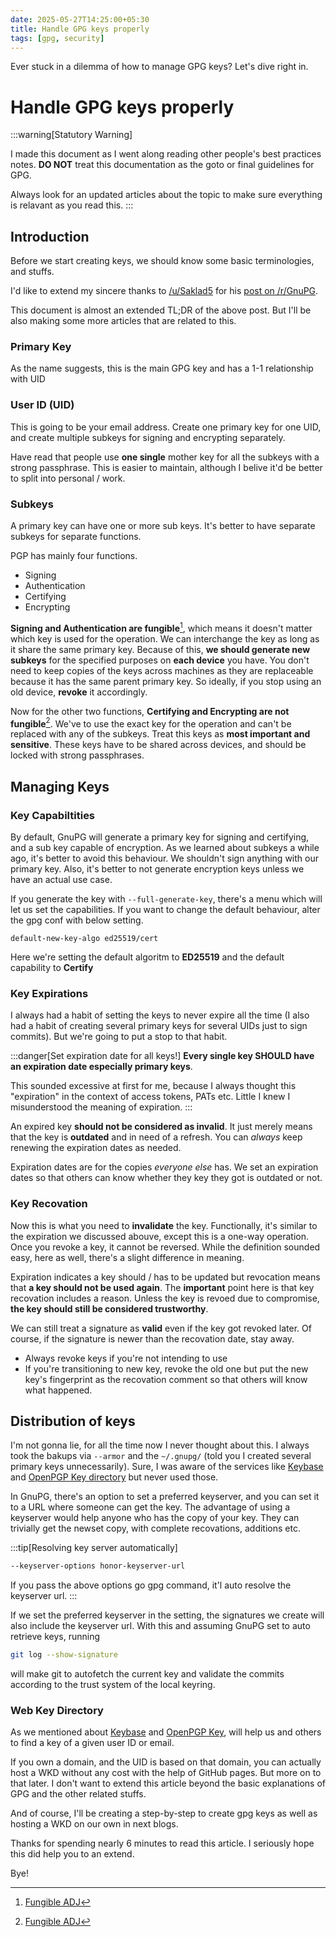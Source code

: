 ```yaml
---
date: 2025-05-27T14:25:00+05:30
title: Handle GPG keys properly
tags: [gpg, security]
---
```


Ever stuck in a dilemma of how to manage GPG keys? Let's dive right in.

<!-- truncate -->

# Handle GPG keys properly

:::warning[Statutory Warning]

I made this document as I went along reading other people's best practices notes. **DO NOT** treat this documentation as the goto or final guidelines for GPG.

Always look for an updated articles about the topic to make sure everything is relavant as you read this.
:::

## Introduction

Before we start creating keys, we should know some basic terminologies, and stuffs.

I'd like to extend my sincere thanks to [/u/Saklad5](https://www.reddit.com/user/Saklad5/) for his [post on /r/GnuPG](https://www.reddit.com/r/GnuPG/comments/vjas2e/proper_key_management/).

This document is almost an extended TL;DR of the above post. But I'll be also making some more articles that are related to this.

### Primary Key

As the name suggests, this is the main GPG key and has a 1-1 relationship with UID

### User ID (UID)

This is going to be your email address. Create one primary key for one UID, and create multiple subkeys for signing and encrypting separately.

Have read that people use **one single** mother key for all the subkeys with a strong passphrase. This is easier to maintain, although I belive it'd be better to split into personal / work.

### Subkeys

A primary key can have one or more sub keys. It's better to have separate subkeys for separate functions.

PGP has mainly four functions.

- Signing
- Authentication
- Certifying
- Encrypting

**Signing and Authentication are fungible**[^1], which means it doesn't matter which key is used for the operation. We can interchange the key as long as it share the same primary key. Because of this, **we should generate new subkeys** for the specified purposes on **each device** you have. You don't need to keep copies of the keys across machines as they are replaceable because it has the same parent primary key. So ideally, if you stop using an old device, **revoke** it accordingly.

Now for the other two functions, **Certifying and Encrypting are not fungible**[^1]. We've to use the exact key for the operation and can't be replaced with any of the subkeys. Treat this keys as **most important and sensitive**. These keys have to be shared across devices, and should be locked with strong passphrases.

## Managing Keys

### Key Capabiltities

By default, GnuPG will generate a primary key for signing and certifying, and a sub key capable of encryption. As we learned about subkeys a while ago, it's better to avoid this behaviour. We shouldn't sign anything with our primary key. Also, it's better to not generate encryption keys unless we have an actual use case.

If you generate the key with `--full-generate-key`, there's a menu which will let us set the capabilities. If you want to change the default behaviour, alter the gpg conf with below setting.

```config
default-new-key-algo ed25519/cert
```

Here we're setting the default algoritm to **ED25519** and the default capability to **Certify**

### Key Expirations

I always had a habit of setting the keys to never expire all the time (I also had a habit of creating several primary keys for several UIDs just to sign commits). But we're going to put a stop to that habit.

:::danger[Set expiration date for all keys!]
**Every single key SHOULD have an expiration date especially primary keys**.

This sounded excessive at first for me, because I always thought this "expiration" in the context of access tokens, PATs etc. Little I knew I misunderstood the meaning of expiration.
:::

An expired key **should not be considered as invalid**. It just merely means that the key is **outdated** and in need of a refresh. You can _always_ keep renewing the expiration dates as needed.

Expiration dates are for the copies _everyone else_ has. We set an expiration dates so that others can know whether they key they got is outdated or not.

### Key Recovation

Now this is what you need to **invalidate** the key. Functionally, it's similar to the expiration we discussed abouve, except this is a one-way operation. Once you revoke a key, it cannot be reversed. While the definition sounded easy, here as well, there's a slight difference in meaning.

Expiration indicates a key should / has to be updated but revocation means that **a key should not be used again**. The **important** point here is that key recovation includes a reason. Unless the key is revoed due to compromise, **the key should still be considered trustworthy**.

We can still treat a signature as **valid** even if the key got revoked later. Of course, if the signature is newer than the recovation date, stay away.

- Always revoke keys if you're not intending to use
- If you're transitioning to new key, revoke the old one but put the new key's fingerprint as the recovation comment so that others will know what happened.

## Distribution of keys

I'm not gonna lie, for all the time now I never thought about this. I always took the bakups via `--armor` and the `~/.gnupg/` (told you I created several primary keys unnecessarily). Sure, I was aware of the services like [Keybase](https://keybase.io) and [OpenPGP Key directory](https://keys.openpgp.org) but never used those.

In GnuPG, there's an option to set a preferred keyserver, and you can set it to a URL where someone can get the key. The advantage of using a keyserver would help anyone who has the copy of your key. They can trivially get the newset copy, with complete recovations, additions etc.

:::tip[Resolving key server automatically]

```bash
--keyserver-options honor-keyserver-url
```

If you pass the above options go gpg command, it'l auto resolve the keyserver url.
:::

If we set the preferred keyserver in the setting, the signatures we create will also include the keyserver url. With this and assuming GnuPG set to auto retrieve keys, running

```bash
git log --show-signature
```

will make git to autofetch the current key and validate the commits according to the trust system of the local keyring.

### Web Key Directory

As we mentioned about [Keybase](https://keybase.io) and [OpenPGP Key](https://keys.openpgp.org), will help us and others to find a key of a given user ID or email.

If you own a domain, and the UID is based on that domain, you can actually host a WKD without any cost with the help of GitHub pages. But more on to that later. I don't want to extend this article beyond the basic explanations of GPG and the other related stuffs.

And of course, I'll be creating a step-by-step to create gpg keys as well as hosting a WKD on our own in next blogs.

Thanks for spending nearly 6 minutes to read this article. I seriously hope this did help you to an extend.

Bye!

[^1]: [Fungible ADJ](https://www.dictionary.com/browse/fungible)
